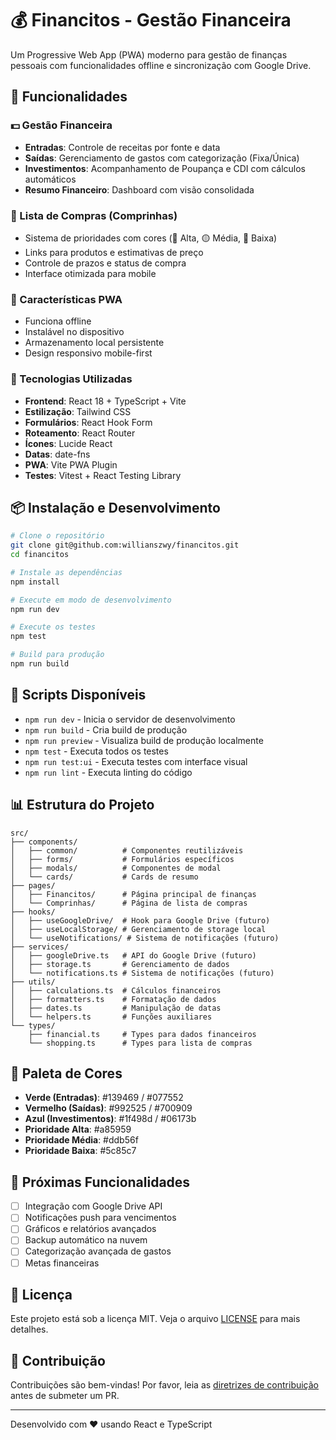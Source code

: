 # 💰 Financitos - Gestão Financeira

Um Progressive Web App (PWA) moderno para gestão de finanças pessoais com funcionalidades offline e sincronização com Google Drive.

## 🚀 Funcionalidades

### 💵 Gestão Financeira
- **Entradas**: Controle de receitas por fonte e data
- **Saídas**: Gerenciamento de gastos com categorização (Fixa/Única)
- **Investimentos**: Acompanhamento de Poupança e CDI com cálculos automáticos
- **Resumo Financeiro**: Dashboard com visão consolidada

### 🛒 Lista de Compras (Comprinhas)
- Sistema de prioridades com cores (🔴 Alta, 🟡 Média, 🔵 Baixa)
- Links para produtos e estimativas de preço
- Controle de prazos e status de compra
- Interface otimizada para mobile

### 📱 Características PWA
- Funciona offline
- Instalável no dispositivo
- Armazenamento local persistente
- Design responsivo mobile-first

### 🔧 Tecnologias Utilizadas
- **Frontend**: React 18 + TypeScript + Vite
- **Estilização**: Tailwind CSS
- **Formulários**: React Hook Form
- **Roteamento**: React Router
- **Ícones**: Lucide React
- **Datas**: date-fns
- **PWA**: Vite PWA Plugin
- **Testes**: Vitest + React Testing Library

## 📦 Instalação e Desenvolvimento

```bash
# Clone o repositório
git clone git@github.com:willianszwy/financitos.git
cd financitos

# Instale as dependências
npm install

# Execute em modo de desenvolvimento
npm run dev

# Execute os testes
npm test

# Build para produção
npm run build
```

## 🎯 Scripts Disponíveis

- `npm run dev` - Inicia o servidor de desenvolvimento
- `npm run build` - Cria build de produção
- `npm run preview` - Visualiza build de produção localmente
- `npm test` - Executa todos os testes
- `npm run test:ui` - Executa testes com interface visual
- `npm run lint` - Executa linting do código

## 📊 Estrutura do Projeto

```
src/
├── components/
│   ├── common/          # Componentes reutilizáveis
│   ├── forms/           # Formulários específicos
│   ├── modals/          # Componentes de modal
│   └── cards/           # Cards de resumo
├── pages/
│   ├── Financitos/      # Página principal de finanças
│   └── Comprinhas/      # Página de lista de compras
├── hooks/
│   ├── useGoogleDrive/  # Hook para Google Drive (futuro)
│   ├── useLocalStorage/ # Gerenciamento de storage local
│   └── useNotifications/ # Sistema de notificações (futuro)
├── services/
│   ├── googleDrive.ts   # API do Google Drive (futuro)
│   ├── storage.ts       # Gerenciamento de dados
│   └── notifications.ts # Sistema de notificações (futuro)
├── utils/
│   ├── calculations.ts  # Cálculos financeiros
│   ├── formatters.ts    # Formatação de dados
│   ├── dates.ts         # Manipulação de datas
│   └── helpers.ts       # Funções auxiliares
└── types/
    ├── financial.ts     # Types para dados financeiros
    └── shopping.ts      # Types para lista de compras
```

## 🎨 Paleta de Cores

- **Verde (Entradas)**: #139469 / #077552
- **Vermelho (Saídas)**: #992525 / #700909  
- **Azul (Investimentos)**: #1f498d / #06173b
- **Prioridade Alta**: #a85959
- **Prioridade Média**: #ddb56f
- **Prioridade Baixa**: #5c85c7

## 🔮 Próximas Funcionalidades

- [ ] Integração com Google Drive API
- [ ] Notificações push para vencimentos
- [ ] Gráficos e relatórios avançados
- [ ] Backup automático na nuvem
- [ ] Categorização avançada de gastos
- [ ] Metas financeiras

## 📝 Licença

Este projeto está sob a licença MIT. Veja o arquivo [LICENSE](LICENSE) para mais detalhes.

## 🤝 Contribuição

Contribuições são bem-vindas! Por favor, leia as [diretrizes de contribuição](CONTRIBUTING.md) antes de submeter um PR.

---

Desenvolvido com ❤️ usando React e TypeScript
